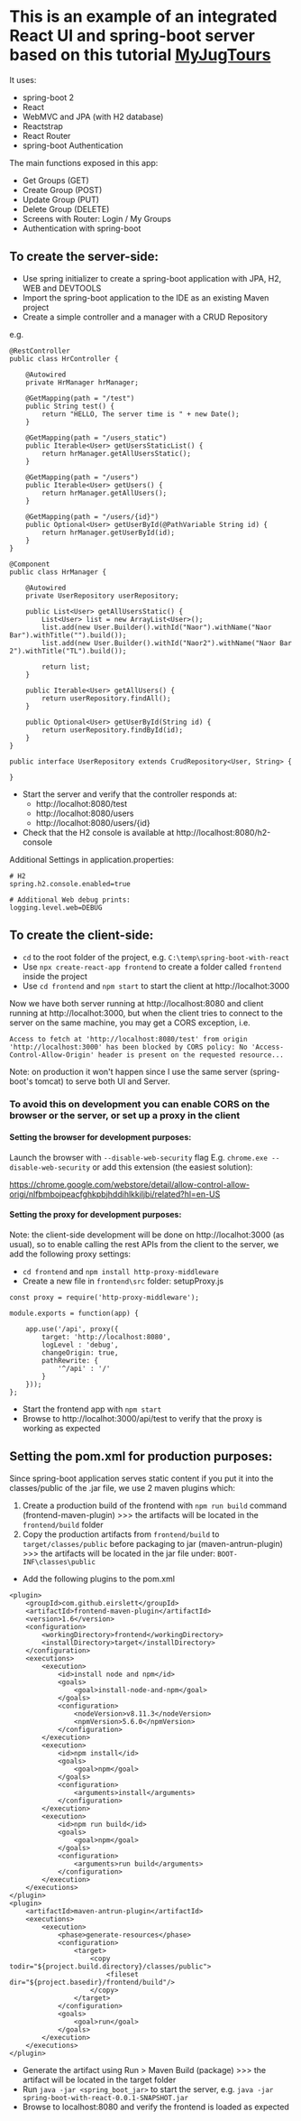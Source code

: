 # This is an example of an integrated React UI and spring-boot server based on this tutorial [MyJugTours](https://developer.okta.com/blog/2018/07/19/simple-crud-react-and-spring-boot)

It uses: 

- spring-boot 2
- React
- WebMVC and JPA (with H2 database)
- Reactstrap
- React Router 
- spring-boot Authentication

The main functions exposed in this app:
- Get Groups (GET)
- Create Group (POST)
- Update Group (PUT)
- Delete Group (DELETE)
- Screens with Router: Login / My Groups
- Authentication with spring-boot

## To create the server-side:

- Use spring initializer to create a spring-boot application with JPA, H2, WEB and DEVTOOLS
- Import the spring-boot application to the IDE as an existing Maven project
- Create a simple controller and a manager with a CRUD Repository

e.g.
```
@RestController
public class HrController {

	@Autowired
	private HrManager hrManager;
	
	@GetMapping(path = "/test")
	public String test() {
		return "HELLO, The server time is " + new Date();
	}
	
	@GetMapping(path = "/users_static")
	public Iterable<User> getUsersStaticList() {
		return hrManager.getAllUsersStatic();
	}
	
	@GetMapping(path = "/users")
	public Iterable<User> getUsers() {
		return hrManager.getAllUsers();
	}
	
	@GetMapping(path = "/users/{id}")
	public Optional<User> getUserById(@PathVariable String id) {
		return hrManager.getUserById(id);
	}
}
```
```
@Component
public class HrManager {

	@Autowired
	private UserRepository userRepository;
	
	public List<User> getAllUsersStatic() {
		List<User> list = new ArrayList<User>();
		list.add(new User.Builder().withId("Naor").withName("Naor Bar").withTitle("").build());
		list.add(new User.Builder().withId("Naor2").withName("Naor Bar 2").withTitle("TL").build());
		
		return list;
	}
	
	public Iterable<User> getAllUsers() {
		return userRepository.findAll();
	}

	public Optional<User> getUserById(String id) {
		return userRepository.findById(id);
	}
}

```
```
public interface UserRepository extends CrudRepository<User, String> {

}
```

- Start the server and verify that the controller responds at:
	- http://localhot:8080/test
	- http://localhot:8080/users
	- http://localhot:8080/users/{id} 
- Check that the H2 console is available at http://localhost:8080/h2-console

Additional Settings in application.properties:
```
# H2
spring.h2.console.enabled=true

# Additional Web debug prints:
logging.level.web=DEBUG
```

## To create the client-side:

- `cd` to the root folder of the project, e.g. `C:\temp\spring-boot-with-react`
- Use `npx create-react-app frontend` to create a folder called `frontend` inside the project
- Use `cd frontend` and `npm start` to start the client at http://localhot:3000

Now we have both server running at http://localhost:8080 and client running at http://localhot:3000, but when the client tries to connect to the server on the same machine, you may get a CORS exception, i.e. 
```
Access to fetch at 'http://localhost:8080/test' from origin 'http://localhost:3000' has been blocked by CORS policy: No 'Access-Control-Allow-Origin' header is present on the requested resource...
```
Note: on production it won't happen since I use the same server (spring-boot's tomcat) to serve both UI and Server. 

### To avoid this on development you can enable CORS on the browser or the server, or set up a proxy in the client

#### Setting the browser for development purposes:
Launch the browser with `--disable-web-security` flag
E.g. `chrome.exe --disable-web-security`
or add this extension (the easiest solution):

https://chrome.google.com/webstore/detail/allow-control-allow-origi/nlfbmbojpeacfghkpbjhddihlkkiljbi/related?hl=en-US

#### Setting the proxy for development purposes:
Note: the client-side development will be done on http://localhot:3000 (as usual), so to enable calling the rest APIs from the client to the server, we add the following proxy settings:

- `cd frontend` and `npm install http-proxy-middleware`
- Create a new file in `frontend\src` folder: setupProxy.js

```
const proxy = require('http-proxy-middleware');

module.exports = function(app) {
	
	app.use('/api', proxy({
	    target: 'http://localhost:8080', 
	    logLevel : 'debug',
	    changeOrigin: true,
	    pathRewrite: {
	        '^/api' : '/'
	    }
	}));
};
```
- Start the frontend app with `npm start`
- Browse to http://localhot:3000/api/test to verify that the proxy is working as expected

## Setting the pom.xml for production purposes:
Since spring-boot application serves static content if you put it into the classes/public of the .jar file, we use 2 maven plugins which:
1. Create a production build of the frontend with `npm run build` command (frontend-maven-plugin) >>> the artifacts will be located in the `frontend/build` folder
2. Copy the production artifacts from `frontend/build` to `target/classes/public` before packaging to jar (maven-antrun-plugin) >>> the artifacts will be located in the jar file under: `BOOT-INF\classes\public`

- Add the following plugins to the pom.xml
```
<plugin>
    <groupId>com.github.eirslett</groupId>
    <artifactId>frontend-maven-plugin</artifactId>
    <version>1.6</version>
    <configuration>
        <workingDirectory>frontend</workingDirectory>
        <installDirectory>target</installDirectory>
    </configuration>
    <executions>
        <execution>
            <id>install node and npm</id>
            <goals>
                <goal>install-node-and-npm</goal>
            </goals>
            <configuration>
                <nodeVersion>v8.11.3</nodeVersion>
                <npmVersion>5.6.0</npmVersion>
            </configuration>
        </execution>
        <execution>
            <id>npm install</id>
            <goals>
                <goal>npm</goal>
            </goals>
            <configuration>
                <arguments>install</arguments>
            </configuration>
        </execution>
        <execution>
            <id>npm run build</id>
            <goals>
                <goal>npm</goal>
            </goals>
            <configuration>
                <arguments>run build</arguments>
            </configuration>
        </execution>
    </executions>
</plugin>
<plugin>
    <artifactId>maven-antrun-plugin</artifactId>
    <executions>
        <execution>
            <phase>generate-resources</phase>
            <configuration>
                <target>
                    <copy todir="${project.build.directory}/classes/public">
                        <fileset dir="${project.basedir}/frontend/build"/>
                    </copy>
                </target>
            </configuration>
            <goals>
                <goal>run</goal>
            </goals>
        </execution>
    </executions>
</plugin>
```
- Generate the artifact using Run > Maven Build (package) >>> the artifact will be located in the target folder 
- Run `java -jar <spring_boot_jar>` to start the server, e.g. `java -jar spring-boot-with-react-0.0.1-SNAPSHOT.jar`
- Browse to localhost:8080 and verify the frontend is loaded as expected
